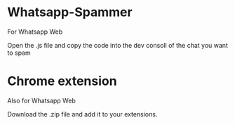 # Whatsapp-Spammer
For Whatsapp Web


Open the .js file and copy the code into the dev consoll of the chat you want to spam


# Chrome extension 
Also for Whatsapp Web


Download the .zip file and add it to your extensions.

